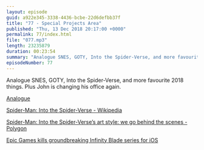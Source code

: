 ```yaml
---
layout: episode
guid: a922e345-3338-4436-bcbe-22d6defbb37f
title: "77 - Special Projects Area"
published: "Thu, 13 Dec 2018 20:17:00 +0000"
permalink: 77/index.html
file: "077.mp3"
length: 23235879
duration: 00:23:54
summary: "Analogue SNES, GOTY, Into the Spider-Verse, and more favourite 2018 things. Plus John is changing his office again."
episodeNumber: 77
---
```


Analogue SNES, GOTY, Into the Spider-Verse, and more favourite 2018 things. Plus John is changing his office again.

[Analogue](https://www.analogue.co/)

[Spider-Man: Into the Spider-Verse - Wikipedia](https://en.wikipedia.org/wiki/Spider-Man:_Into_the_Spider-Verse)

[Spider-Man: Into the Spider-Verse’s art style: we go behind the scenes - Polygon](https://www.polygon.com/2018/12/11/18136056/spider-man-into-the-spider-verse-movie-art-animation-style-visual-effects)

[Epic Games kills groundbreaking Infinity Blade series for iOS](https://www.cultofmac.com/595614/infinity-blade-ios-dead/)
